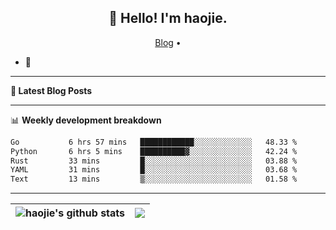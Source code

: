 <h2 align="center">👋 Hello! I'm haojie.</h2>
<p align="center">
  <a href="https://aoyouer.com">Blog</a> •
</p>


- 🔭 


-------

**📝 Latest Blog Posts**


-------

📊 **Weekly development breakdown**
<!--START_SECTION:waka-->

```txt
Go           6 hrs 57 mins   ████████████░░░░░░░░░░░░░   48.33 %
Python       6 hrs 5 mins    ██████████▓░░░░░░░░░░░░░░   42.24 %
Rust         33 mins         █░░░░░░░░░░░░░░░░░░░░░░░░   03.88 %
YAML         31 mins         █░░░░░░░░░░░░░░░░░░░░░░░░   03.68 %
Text         13 mins         ▒░░░░░░░░░░░░░░░░░░░░░░░░   01.58 %
```

<!--END_SECTION:waka-->

-------



| <img align="center" src="https://github-readme-stats.vercel.app/api?username=haojie06&show_icons=true&theme=graywhite&show_icons=true&count_private=true&include_all_commits=true&hide_border=true" alt="haojie's github stats" /> | <img align="center" src="https://github-readme-stats.vercel.app/api/top-langs/?username=haojie06&layout=compact&theme=graywhite&hide_border=true&hide=css,html" /> |
| ------------- | ------------- |


